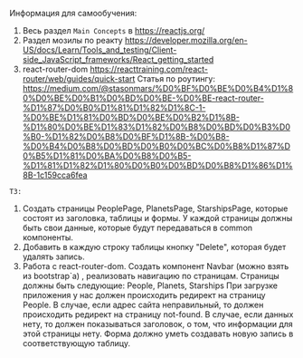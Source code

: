 Информация для самообучения:
1. Весь раздел `Main Concepts` в https://reactjs.org/
2. Раздел мозилы по реакту https://developer.mozilla.org/en-US/docs/Learn/Tools_and_testing/Client-side_JavaScript_frameworks/React_getting_started
3. react-router-dom https://reacttraining.com/react-router/web/guides/quick-start
Статья по роутингу:
https://medium.com/@stasonmars/%D0%BF%D0%BE%D0%B4%D1%80%D0%BE%D0%B1%D0%BD%D0%BE-%D0%BE-react-router-%D1%87%D0%B0%D1%81%D1%82%D1%8C-1-%D0%BE%D1%81%D0%BD%D0%BE%D0%B2%D1%8B-%D1%80%D0%BE%D1%83%D1%82%D0%B8%D0%BD%D0%B3%D0%B0-%D1%82%D0%B8%D0%BF%D1%8B-%D0%B8-%D0%B4%D0%B8%D0%BD%D0%B0%D0%BC%D0%B8%D1%87%D0%B5%D1%81%D0%BA%D0%B8%D0%B5-%D1%81%D1%82%D1%80%D0%B0%D0%BD%D0%B8%D1%86%D1%8B-1c159cca6fea

`ТЗ:`
1. Создать страницы PeoplePage, PlanetsPage, StarshipsPage, которые состоят из заголовка, таблицы и формы. 
У каждой страницы должны быть свои данные, которые будут передаваться в common компоненты.
2. Добавить в каждую строку таблицы кнопку "Delete", которая будет удалять запись.
3. Работа с react-router-dom. Создать компонент Navbar (можно взять из bootstrap`a) , реализовать навигацию по страницам.
Страницы должны быть следующие:
 People, Planets, Starships
 При загрузке приложения у нас должен происходить редирект на страницу People. В случае, если адрес cайта неправильный,
 то должен происходить редирект на страницу not-found.
В случае, если данных нету, то должен показываться заголовок, о том, что информации для этой страницы нету.
Форма должно уметь создавать новую запись в соответствующую таблицу. 
